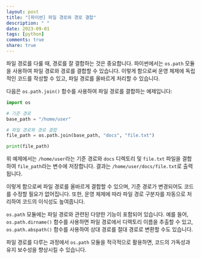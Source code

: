 ```yaml
---
layout: post
title: "[파이썬] 파일 경로와 경로 결합"
description: " "
date: 2023-09-01
tags: [python]
comments: true
share: true
---
```


파일 경로를 다룰 때, 경로를 잘 결합하는 것은 중요합니다. 파이썬에서는 `os.path` 모듈을 사용하여 파일 경로와 경로를 결합할 수 있습니다. 이렇게 함으로써 운영 체제에 독립적인 코드를 작성할 수 있고, 파일 경로를 올바르게 처리할 수 있습니다.

다음은 `os.path.join()` 함수를 사용하여 파일 경로를 결합하는 예제입니다:

```python
import os

# 기준 경로
base_path = "/home/user"

# 파일 경로와 경로 결합
file_path = os.path.join(base_path, "docs", "file.txt")

print(file_path)
```

위 예제에서는 `/home/user`라는 기준 경로와 `docs` 디렉토리 및 `file.txt` 파일을 결합하여 `file_path`라는 변수에 저장합니다. 결과는 `/home/user/docs/file.txt`로 출력됩니다.

이렇게 함으로써 파일 경로를 올바르게 결합할 수 있으며, 기준 경로가 변경되어도 코드를 수정할 필요가 없어집니다. 또한, 운영 체제에 따라 파일 경로 구분자를 자동으로 처리하여 코드의 이식성도 높여줍니다.

`os.path` 모듈에는 파일 경로와 관련된 다양한 기능이 포함되어 있습니다. 예를 들어, `os.path.dirname()` 함수를 사용하면 파일 경로에서 디렉토리 이름을 추출할 수 있고, `os.path.abspath()` 함수를 사용하여 상대 경로를 절대 경로로 변환할 수도 있습니다.

파일 경로를 다루는 과정에서 `os.path` 모듈을 적극적으로 활용하면, 코드의 가독성과 유지 보수성을 향상시킬 수 있습니다.